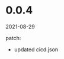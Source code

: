 <!-- START-VERSION: 0.0.4 -->
# 0.0.4
2021-08-29

patch:
* updated cicd.json
<!-- END-VERSION: 0.0.4 -->